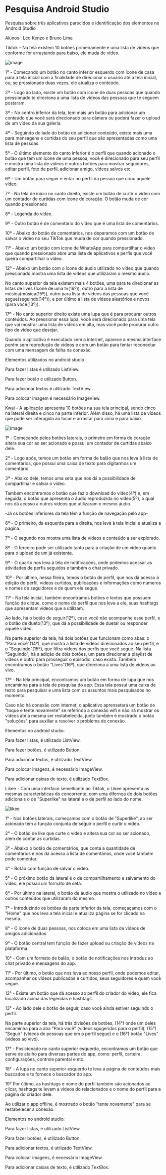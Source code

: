 # Pesquisa Android Studio
 Pesquisa sobre três aplicativos parecidos e identificação dos elementos no Android Studio

Alunos : Léo Kenzo e Bruno Lima







Tiktok – Na tela existem 10 botões primeiramente e uma lista de vídeos que conforme for arrastando para baixo, ele muda de vídeo.

![image](https://user-images.githubusercontent.com/101648676/235167591-f12290e5-768b-4fd1-8c20-34dcf3f32898.png)

1º - Começando um botão no canto inferior esquerdo com ícone de casa para a tela inicial com a finalidade de direcionar o usuário até a tela inicial, ou, se pressionado duas vezes, ele atualiza o conteúdo.

2º - Logo ao lado, existe um botão com ícone de duas pessoas que quando pressionado te direciona a uma lista de vídeos das pessoas que te seguem postaram.

3º - No centro inferior da tela, tem mais um botão para adicionar um conteúdo que você será direcionado para câmera ou poderá fazer o upload de um vídeo da sua galeria.

4º - Seguindo do lado do botão de adicionar conteúdo, existe mais uma para mensagens e curtidas do seu perfil que são apresentadas como uma lista de pessoas.

5º - O último elemento do canto inferior é o perfil que quando acionado o botão que tem um ícone de uma pessoa, você é direcionado para seu perfil e mostra uma lista de vídeos e outros botões para mostrar seguidores, editar perfil, foto de perfil, adicionar amigo, vídeos salvos etc.

6º - Um botão para seguir e entar no perfil da pessoa que criou aquele vídeo.

7º - Na tela de início no canto direito, existe um botão de curtir o vídeo com um contador de curtidas com ícone de coração. O botão muda de cor quando pressionado

8º - Legenda do vídeo.

9º - Outro botão é de comentário do vídeo que é uma lista de comentários.

10º - Abaixo do botão de comentários, nos deparamos com um botão de salvar o vídeo no seu TikTok que muda de cor quando pressionado.

11º - Abaixo um botão com ícone de WhatsApp para compartilhar o vídeo que quando pressionado abre uma lista de aplicativos e perfis que você queira compartilhar o vídeo.

12º - Abaixo um botão com o ícone do áudio utilizado no vídeo que quando pressionado mostra uma lista de vídeos que utilizaram o mesmo áudio.

No canto superior da tela existem mais 4 botões, uma para te direcionar as listas de lives (Ícone de uma tv(16º)), outro para a lista de música(música(15º)), outro para lista de vídeos das pessoas que você segue(seguindo(14º)), e por último a lista de vídeos aleatórios e novos (para você(13º)).

17º - No canto superior direito existe uma lupa que é para procurar outros conteúdos. Ao pressionar essa lupa, você será direcionado para uma tela que vai mostrar uma lista de vídeos em alta, mas você pode procurar outro tipo de vídeo que desejar.

Quando o aplicativo é executado sem a internet, aparece a mesma interface porém sem reprodução de vídeos e com um botão para tentar reconectar com uma mensagem de falha na conexão.


Elementos utilizados no android studio :

Para fazer listas é utilizado ListView.

Para fazer botão é utilizado Button.

Para adicionar textos é utilizado TextView.

Para colocar imagem é necessário ImageView. 





Kwai - A aplicação apresenta 10 botões na sua tela principal, sendo cinco na lateral direita e cinco na parte inferior. Além disso, há uma lista de vídeos que pode ser interagida ao tocar e arrastar para cima e para baixo.

![image](https://user-images.githubusercontent.com/101648676/235168158-0ac7da1d-f1ea-4ead-b471-30a8948be3f6.png)


 1º - Começando pelos botões laterais, o primeiro em forma de coração altera sua cor ao ser acionado e possui um contador de curtidas abaixo dele.

 2º - Logo após, temos um botão em forma de balão que nos leva à lista de comentários, que possui uma caixa de texto para digitarmos um comentário.

 3º - Abaixo dele, temos uma seta que nos dá a possibilidade de compartilhar e salvar o vídeo.

 Também encontramos o botão que faz o download do vídeo(4º) e, em seguida, o botão que apresenta o áudio reproduzido no vídeo(5º), o qual nos dá acesso a outros vídeos que utilizaram o mesmo áudio.

  -Já os botões inferiores da tela têm a função de navegação pelo app-
  
 6º - O primeiro, da esquerda para a direita, nos leva à tela inicial e atualiza a página.

 7º - O segundo nos mostra uma lista de vídeos e conteúdo a ser explorado.

 8º - O terceiro pode ser utilizado tanto para a criação de um vídeo quanto para o upload de um já existente.

 9º - O quarto nos leva à tela de notificações, onde podemos acessar as atividades de perfis seguidos e também o chat privado.

 10º - Por último, nessa fileira, temos o botão de perfil, que nos dá acesso à edição do perfil, vídeos curtidos, publicações e informações como números e nomes de seguidores e de quem ele segue.

 11º - Na tela inicial, também encontramos botões e textos que possuem função de clique, como o nome do perfil que nos leva a ele, suas hashtags que apresentam vídeos que a utilizam.

   Ao lado, há o botão de seguir(12º), caso você não acompanhe esse perfil, e o botão de dueto(13º), que dá a possibilidade de duetar ou responder aquele vídeo.
   
   Na parte superior da tela, há dois botões que funcionam como abas: o "Para você"(14º), que mostra a lista de vídeos direcionados ao seu perfil, e o "Seguindo"(15º), que filtra vídeos dos perfis que você segue. Na lista "Seguindo", há a adição de dois botões, um para direcionar a playlist de vídeos e outro para prosseguir o episódio, caso exista. Também encontramos o botão "Lives"(16º), que direciona a uma lista de vídeos ao vivo.

  17º - Na tela principal, encontramos um botão em forma de lupa que nos encaminha para a tela de pesquisa do app. Essa tela possui uma caixa de texto para pesquisar e uma lista com os assuntos mais pesquisados no momento.
  
  Caso não há conexão com internet, o aplicativo aprensetará um botão de "toque e tente novamente" se referindo a conexão wifi e não irá mostrar os vídeos até a mesma ser restabelecida, junto também é mostrado o botão "soluções" para auxiliar a resolver o problema de conexão.

Elementos no android studio:

Para fazer listas, é utilizado ListView. 

Para fazer botões, é utilizado Button. 

Para adicionar textos, é utilizado TextView.

Para colocar imagens, é necessário ImageView. 

Para adicionar caixas de texto, é utilizado TextBox.

Likee - Com uma interface semelhante ao Tiktok, o Likee apresenta as mesmas características do concorrente, com uma difernça de dois botões adicionais o de "Superlike" na lateral e o de perfil ao lado do nome.

![likee](https://user-images.githubusercontent.com/101648676/235266597-537dc338-e24d-4250-a32e-7c0026739621.png)

1° - Nos botões laterais, começamos com o botão de "Superlike", ao ser acionado tem a função conjunta de seguir o perfil e curtir o vídeo.

2° - O botão de like que curte o vídeo e altera sua cor ao ser acionado, além de contar as curtidas.

3° - Abaixo o botão de comentários, que conta a quantidade de comentários e nos dá acesso a lista de comentários, onde você também pode comentar.

4° - Botão com função de salvar o vídeo.

5° - O próximo botão da lateral é o de compartilhamento e salvamento do vídeo, ele possui um formato de seta.

6° - Por último na lateral, o botão de áudio que mostra o utilizado no vídeo e outros conteúdos que utilizaram do mesmo.

7° - Introduzindo os botões da parte inferior da tela, começaçamos com o "Home" que nos leva a tela inicial e atualiza página se for clicado na mesma.

8° - O ícone de duas pessoas, nos coloca em uma lista de vídeos de amigos adicionados.

9° - O botão central tem função de fazer upload ou criação de vídeos na plataforma.

10° - Com um formato de balão, o botão de notificações nos introduz ao chat privado e mensagens do app.

11° - Por último, o botão que nos leva ao nosso perfil, onde podemos editar, acompanhar os vídeos publicados e curtidos, seus seguidores e quem você segue.

12° - Existe um botão que dá acesso ao perfil do criador do vídeo, ele fica localizado acima das legendas e hashtags.

13° - Ao lado dele o botão de seguir, caso você ainda estiver seguindo o perfil.

Na parte superior da tela, há três divisões de botões, (14°) onde um deles encaminha para a aba "Para você" (vídeos sgugeridos para o perfil), (15°) "Seguir" (vídeos de pessoas que em o perfil segue) e o (16°) botão "Lives" (vídeos ao vivo).

17° - Posicionado no canto superior esquerdo, encontramos um botão que serve de atalho para diversas partes do app, como: 
perfil, carteira, configurações, controle parental e etc.

18° - A lupa no canto superior esquerdo te leva a página de conteúdos mais buscados e te fornece o buscador do app.

19° Por último, as hashtags e nome do perfil também são acionados ao clicar, hashtags te levam a vídeos do relacionados e o nome do perfil para a página do criador dele.

Ao utilizar o app offline, é mostrado o botão "tente novamente" para se restabelecer a conexão.

Elementos no android studio:

Para fazer listas, é utilizado ListView. 

Para fazer botões, é utilizado Button. 

Para adicionar textos, é utilizado TextView.

Para colocar imagens, é necessário ImageView. 

Para adicionar caixas de texto, é utilizado TextBox.




